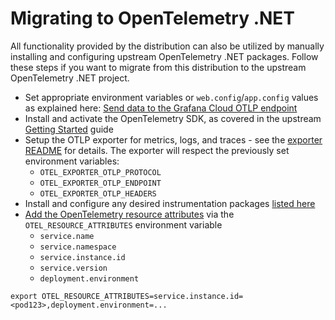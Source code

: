 # Migrating to OpenTelemetry .NET

All functionality provided by the distribution can also be utilized by manually
installing and configuring upstream OpenTelemetry .NET packages. Follow these
steps if you want to migrate from this distribution to the upstream
OpenTelemetry .NET project.

- Set appropriate environment variables or `web.config`/`app.config` values as
explained here: [Send data to the Grafana Cloud OTLP endpoint][publish-otlp]
- Install and activate the OpenTelemetry SDK,
as covered in the upstream [Getting Started][getting-started] guide
- Setup the OTLP exporter for metrics, logs, and traces - see the
[exporter README][exporter-readme] for details. The exporter will respect the
previously set environment variables:
  - `OTEL_EXPORTER_OTLP_PROTOCOL`
  - `OTEL_EXPORTER_OTLP_ENDPOINT`
  - `OTEL_EXPORTER_OTLP_HEADERS`
- Install and configure any desired instrumentation packages
  [listed here](./supported-instrumentations.md)
- [Add the OpenTelemetry resource attributes][resource-attributes]
via the `OTEL_RESOURCE_ATTRIBUTES` environment variable
  - `service.name`
  - `service.namespace`
  - `service.instance.id`
  - `service.version`
  - `deployment.environment`

```shell
export OTEL_RESOURCE_ATTRIBUTES=service.instance.id=<pod123>,deployment.environment=...
```

[exporter-readme]: https://github.com/open-telemetry/opentelemetry-dotnet/blob/main/src/OpenTelemetry.Exporter.OpenTelemetryProtocol/README.md
[getting-started]: https://github.com/open-telemetry/opentelemetry-dotnet#getting-started
[publish-otlp]: https://grafana.com/docs/grafana-cloud/send-data/otlp/send-data-otlp/#quickstart-architecture
[resource-attributes]: https://grafana.com/docs/grafana-cloud/monitor-applications/application-observability/setup/resource-attributes/
